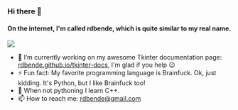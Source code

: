 ### Hi there 👋

#### On the internet, I'm called rdbende, which is quite similar to my real name.

<img src="https://github-readme-stats.vercel.app/api?username=rdbende&show_icons=true&count_private=true&custom_title=My%20GitHub%20stats">
<!--<img src="https://github-readme-stats.vercel.app/api/top-langs/?username=rdbende&custom_title=My%20most%20used%20languages">-->

- 🔭 I’m currently working on my awesome Tkinter documentation page: [rdbende.github.io/tkinter-docs](https://rdbende.github.io/tkinter-docs), I'm glad if you help 😉
- ⚡ Fun fact: My favorite programming language is Brainfuck. Ok, just kidding. It's Python, but I like Brainfuck too!
- 🌱 When not pythoning I learn C++.
- 📫 How to reach me: rdbende@gmail.com
